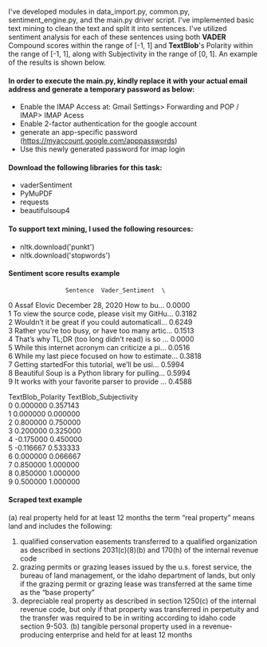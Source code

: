 I've developed modules in data_import.py, common.py, sentiment_engine.py, and the main.py driver script. I've implemented basic text mining to clean the text and split it into sentences. I've utilized sentiment analysis for each of these sentences using both **VADER** Compound scores within the range of [-1, 1] and **TextBlob**'s Polarity within the range of [-1, 1], along with Subjectivity in the range of [0, 1]. An example of the results is shown below.

#### In order to execute the main.py, kindly replace it with your actual email address and generate a temporary password as below: 
* Enable the IMAP Access at: Gmail Settings> Forwarding and POP / IMAP> IMAP Acess
* Enable 2-factor authentication for the google account
* generate an app-specific password (https://myaccount.google.com/apppasswords)
* Use this newly generated password for imap login
#### Download the following libraries for this task:
* vaderSentiment
* PyMuPDF
* requests
* beautifulsoup4
#### To support text mining, I used the following resources:
* nltk.download('punkt')
* nltk.download('stopwords')

#### Sentiment score results example  
                    Sentence  Vader_Sentiment  \
0  Assaf Elovic   December 28, 2020     How to bu...           0.0000    
1  To view the source code, please visit my GitHu...           0.3182   
2  Wouldn’t it be great if you could automaticall...           0.6249   
3  Rather you’re too busy, or have too many artic...           0.1513  
4  That’s why TL;DR (too long didn’t read) is so ...           0.0000  
5  While this internet acronym can criticize a pi...           0.0516  
6  While my last piece focused on how to estimate...           0.3818  
7  Getting startedFor this tutorial, we’ll be usi...           0.5994     
8  Beautiful Soup is a Python library for pulling...           0.5994    
9  It works with your favorite parser to provide ...           0.4588    

   TextBlob_Polarity  TextBlob_Subjectivity  
0           0.000000               0.357143  
1           0.000000               0.000000  
2           0.800000               0.750000  
3           0.200000               0.325000  
4          -0.175000               0.450000  
5          -0.116667               0.533333  
6           0.000000               0.066667  
7           0.850000               1.000000  
8           0.850000               1.000000  
9           0.500000               1.000000  



#### Scraped text example 
(a) real property held for at least 12 months
the term “real property” means land and 
includes the following:
1) qualified conservation easements 
transferred to a qualified organization as 
described in sections 2031(c)(8)(b) and 
170(h) of the internal revenue code
2) grazing permits or grazing leases 
issued by the u.s. forest service, the 
bureau of land management, or the 
idaho department of lands, but only if 
the grazing permit or grazing lease was 
transferred at the same time as the “base 
property”
3) depreciable real property as described in 
section 1250(c) of the internal revenue 
code, but only if that property was 
transferred in perpetuity and the transfer 
was required to be in writing according to 
idaho code section 9-503.
(b) tangible personal property used in a 
revenue-producing enterprise and held for at 
least 12 months
